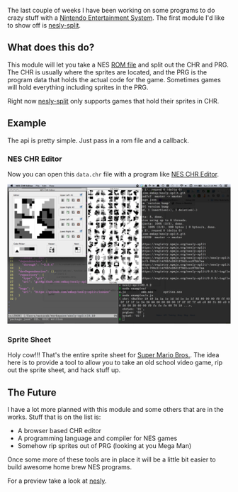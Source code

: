 The last couple of weeks I have been working on some programs to do crazy stuff
with a [Nintendo Entertainment
System](https://en.wikipedia.org/wiki/Nintendo_Entertainment_System). The first
module I'd like to show off is
[nesly-split](https://github.com/emkay/nesly-split).

## What does this do?
This module will let you take a NES [ROM
file](https://en.wikipedia.org/wiki/ROM_image) and split out the CHR and PRG.
The CHR is usually where the sprites are located, and the PRG is the program
data that holds the actual code for the game. Sometimes games will hold
everything including sprites in the PRG.

Right now [nesly-split](https://github.com/emkay/nesly-split) only supports
games that hold their sprites in CHR.

## Example
The api is pretty simple. Just pass in a rom file and a callback.
<script src="https://gist.github.com/emkay/7286656.js"></script>

### NES CHR Editor
Now you can open this `data.chr` file with a program like [NES CHR
Editor](http://www.romhacking.net/utilities/460/).

<img src="../images/nesly-split-example.png" alt="nesly split example">

### Sprite Sheet
Holy cow!!! That's the entire sprite sheet for [Super Mario
Bros.](https://en.wikipedia.org/wiki/Super_Mario_Bros.). The idea here is to
provide a tool to allow you to take an old school video game, rip out the sprite
sheet, and hack stuff up.

## The Future
I have a lot more planned with this module and some others that are in the
works. Stuff that is on the list is:

* A browser based CHR editor
* A programming language and compiler for NES games
* Somehow rip sprites out of PRG (looking at you Mega Man)

Once some more of these tools are in place it will be a little bit easier to
build awesome home brew NES programs.
 
For a preview take a look at [nesly](https://github.com/emkay/nesly).
